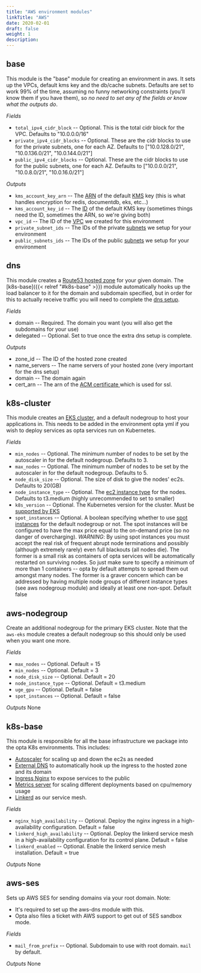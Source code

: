 ```yaml
---
title: "AWS environment modules"
linkTitle: "AWS"
date: 2020-02-01
draft: false
weight: 1
description:
---
```


## base
This module is the "base" module for creating an environment in aws. It sets up the VPCs, default kms key and the
db/cache subnets. Defaults are set to work 99% of the time, assuming no funny networking constraints (you'll know them
if you have them), so _no need to set any of the fields or know what the outputs do_.

*Fields*
* `total_ipv4_cidr_block` -- Optional. This is the total cidr block for the VPC. Defaults to "10.0.0.0/16"
* `private_ipv4_cidr_blocks` -- Optional. These are the cidr blocks to use for the private subnets, one for each AZ. 
  Defaults to ["10.0.128.0/21", "10.0.136.0/21", "10.0.144.0/21"] 
* `public_ipv4_cidr_blocks` -- Optional. These are the cidr blocks to use for the public subnets, one for each AZ.
  Defaults to ["10.0.0.0/21", "10.0.8.0/21", "10.0.16.0/21"]

*Outputs*
* `kms_account_key_arn` -- The [ARN](https://docs.aws.amazon.com/general/latest/gr/aws-arns-and-namespaces.html) of the default 
  [KMS](https://aws.amazon.com/kms/) key (this is what handles encryption for redis, documentdb, eks, etc...)
* `kms_account_key_id` -- The [ID](https://docs.aws.amazon.com/kms/latest/developerguide/find-cmk-id-arn.html) of the default 
  KMS key (sometimes things need the ID, sometimes the ARN, so we're giving both)
* `vpc_id` -- The ID of the [VPC](https://docs.aws.amazon.com/vpc/latest/userguide/what-is-amazon-vpc.html) we created for 
  this environment
* `private_subnet_ids` -- The IDs of the private [subnets](https://docs.aws.amazon.com/vpc/latest/userguide/VPC_Subnets.html) 
  we setup for your environment
* `public_subnets_ids` -- The IDs of the public [subnets](https://docs.aws.amazon.com/vpc/latest/userguide/VPC_Subnets.html) 
  we setup for your environment

## dns
This module creates a [Route53 hosted zone](https://docs.aws.amazon.com/Route53/latest/DeveloperGuide/hosted-zones-working-with.html) for 
your given domain. The [k8s-base]({{< relref "#k8s-base" >}}) module automatically hooks up the load balancer to it
for the domain and subdomain specified, but in order for this to actually receive traffic you will need to complete
the [dns setup](/miscellaneous/ingress).

*Fields*
* domain -- Required. The domain you want (you will also get the subdomains for your use)
* delegated -- Optional. Set to true once the extra dns setup is complete.

*Outputs*
* zone_id -- The ID of the hosted zone created
* name_servers -- The name servers of your hosted zone (very important for the dns setup)
* domain -- The domain again
* cert_arn -- The arn of the [ACM certificate ](https://docs.aws.amazon.com/acm/latest/userguide/acm-overview.html) which
  is used for ssl.

## k8s-cluster
This module creates an [EKS cluster](https://docs.aws.amazon.com/eks/latest/userguide/what-is-eks.html), and a default
nodegroup to host your applications in. This needs to be added in the environment opta yml if you wish to deploy services
as opta services run on Kubernetes.

*Fields*
* `min_nodes` -- Optional. The minimum number of nodes to be set by the autoscaler in for the default nodegroup. Defaults to 3.
* `max_nodes` -- Optional. The minimum number of nodes to be set by the autoscaler in for the default nodegroup. Defaults to 5.
* `node_disk_size` -- Optional. The size of disk to give the nodes' ec2s. Defaults to 20(GB)
* `node_instance_type` -- Optional. The [ec2 instance type](https://aws.amazon.com/ec2/instance-types/) for the nodes. Defaults
  to t3.medium (highly unrecommended to set to smaller)
* `k8s_version` -- Optional. The Kubernetes version for the cluster. Must be [supported by EKS](https://docs.aws.amazon.com/eks/latest/userguide/kubernetes-versions.html)
* `spot_instances` -- Optional. A boolean specifying whether to use [spot instances](https://aws.amazon.com/ec2/spot/) 
  for the default nodegroup or not. The spot instances will be configured to have the max price equal to the on-demand
  price (so no danger of overcharging). *WARNING*: By using spot instances you must accept the real risk of frequent abrupt
  node terminations and possibly (although extremely rarely) even full blackouts (all nodes die). The former is a small
  risk as containers of opta services will be automatically restarted on surviving nodes. So just make sure to specify
  a minimum of more than 1 containers -- opta by default attempts to spread them out amongst many nodes. The former
  is a graver concern which can be addressed by having multiple node groups of different instance types (see aws 
  nodegroup module) and ideally at least one non-spot. Default false

## aws-nodegroup
Create an additional nodegroup for the primary EKS cluster. Note that the
`aws-eks` module creates a default nodegroup so this should only be used when
you want one more.

*Fields*
* `max_nodes` -- Optional. Default = 15
* `min_nodes` -- Optional. Default = 3
* `node_disk_size` -- Optional. Default = 20
* `node_instance_type` -- Optional. Default = t3.medium
* `uge_gpu` -- Optional. Default = false
* `spot_instances` -- Optional. Default = false

*Outputs*
None

## k8s-base
This module is responsible for all the base infrastructure we package into the opta K8s environments. This includes:
* [Autoscaler](https://github.com/kubernetes/autoscaler) for scaling up and down the ec2s as needed
* [External DNS](https://github.com/kubernetes-sigs/external-dns) to automatically hook up the ingress to the hosted zone and its domain
* [Ingress Nginx](https://github.com/kubernetes/ingress-nginx) to expose services to the public
* [Metrics server](https://github.com/kubernetes-sigs/metrics-server) for scaling different deployments based on cpu/memory usage
* [Linkerd](https://linkerd.io/) as our service mesh.

*Fields*
* `nginx_high_availability` -- Optional. Deploy the nginx ingress in a high-availability configuration. Default = false
* `linkerd_high_availability` -- Optional. Deploy the linkerd service mesh in a high-availability configuration for its control plane. Default = false
* `linkerd_enabled` -- Optional. Enable the linkerd service mesh installation. Default =  true

*Outputs*
None

## aws-ses

Sets up AWS SES for sending domains via your root domain. Note:
- It's required to set up the aws-dns module with this.
- Opta also files a ticket with AWS support to get out of SES sandbox mode.

*Fields*
* `mail_from_prefix` -- Optional. Subdomain to use with root domain. `mail` by default.

*Outputs*
None
